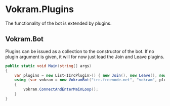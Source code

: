 # Vokram.Plugins
The functionality of the bot is extended by plugins.

## Vokram.Bot
Plugins can be issued as a collection to the constructor of the bot. If no plugin argument is given, it will for now just load the Join and Leave plugins.
```C#
public static void Main(string[] args)
{
    var plugins = new List<IIrcPlugin>() { new Join(), new Leave(), new Joke(), new MarkovBrain(), new Launch() };
    using (var vokram = new VokramBot("irc.freenode.net", "vokram", plugins))
    {
        vokram.ConnectAndEnterMainLoop();
    }
}
```
